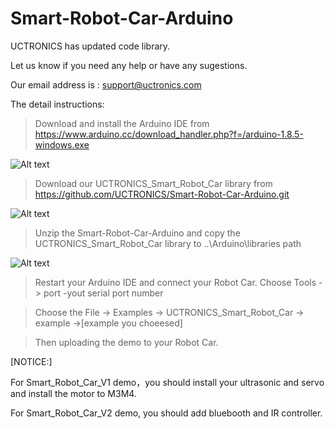 # Smart-Robot-Car-Arduino

UCTRONICS has updated code library.

Let us know if you need any help or have any sugestions.

Our email address is : support@uctronics.com

The  detail  instructions:

> Download and install the Arduino IDE from https://www.arduino.cc/download_handler.php?f=/arduino-1.8.5-windows.exe

![Alt text](https://github.com/UCTRONICS/Smart-Robot-Car-Arduino/blob/master/imge/1.jpeg)

> Download our UCTRONICS_Smart_Robot_Car library from https://github.com/UCTRONICS/Smart-Robot-Car-Arduino.git

![Alt text](https://github.com/UCTRONICS/Smart-Robot-Car-Arduino/blob/master/imge/6.jpeg)

> Unzip the Smart-Robot-Car-Arduino and copy the UCTRONICS_Smart_Robot_Car library to ..\Arduino\libraries path

![Alt text](https://github.com/UCTRONICS/Smart-Robot-Car-Arduino/blob/master/imge/5.jpeg)

> Restart your Arduino IDE and connect your Robot Car. Choose Tools -> port -yout serial port number

> Choose the File -> Examples -> UCTRONICS_Smart_Robot_Car -> example ->[example you choeesed] 

>Then uploading the demo to your Robot Car.

[NOTICE:]

For Smart_Robot_Car_V1 demo，you should install your ultrasonic and servo and install the motor to M3M4.


For Smart_Robot_Car_V2 demo, you should add bluebooth and IR controller.








 



















  










